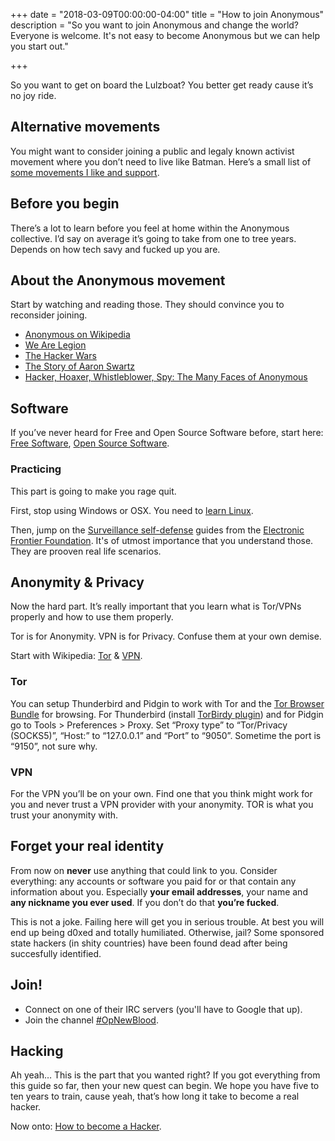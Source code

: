 +++
date = "2018-03-09T00:00:00-04:00"
title = "How to join Anonymous"
description = "So you want to join Anonymous and change the world? Everyone is welcome. It's not easy to become Anonymous but we can help you start out."

+++

So you want to get on board the Lulzboat? You better get ready cause it’s no joy ride.

## Alternative movements

You might want to consider joining a public and legaly known activist movement where you don’t need to live like Batman. Here’s a small list of [some movements I like and support](https://twitter.com/SageHack/lists/activist-collectives/members).

## Before you begin

There’s a lot to learn before you feel at home within the Anonymous collective. I’d say on average it’s going to take from one to tree years. Depends on how tech savy and fucked up you are.

## About the Anonymous movement

Start by watching and reading those. They should convince you to reconsider joining.

* [Anonymous on Wikipedia](https://en.wikipedia.org/wiki/Anonymous_group)
* [We Are Legion](http://wearelegionthedocumentary.com/)
* [The Hacker Wars](https://www.youtube.com/watch?v=ku9edEKvGuY)
* [The Story of Aaron Swartz](https://www.youtube.com/watch?v=gpvcc9C8SbM)
* [Hacker, Hoaxer, Whistleblower, Spy: The Many Faces of Anonymous](http://www.theguardian.com/books/2014/nov/19/hacker-hoaxer-whistleblower-spy-many-faces-anonymous-gabriella-coleman-review)

## Software

If you’ve never heard for Free and Open Source Software before, start here: [Free Software](https://en.wikipedia.org/wiki/Free_software), [Open Source Software](https://en.wikipedia.org/wiki/Open-source_software).

### Practicing

This part is going to make you rage quit.

First, stop using Windows or OSX. You need to [learn Linux](/learn-linux/).

Then, jump on the [Surveillance self-defense](https://ssd.eff.org/) guides from the [Electronic Frontier Foundation](https://eff.org). It's of utmost importance that you understand those. They are prooven real life scenarios.

## Anonymity & Privacy

Now the hard part. It’s really important that you learn what is Tor/VPNs properly and how to use them properly.

Tor is for Anonymity. 
VPN is for Privacy. 
Confuse them at your own demise.

Start with Wikipedia: [Tor](https://en.wikipedia.org/wiki/Tor_anonymity_network) & [VPN](https://en.wikipedia.org/wiki/Virtual_private_network).

### Tor

You can setup Thunderbird and Pidgin to work with Tor and the [Tor Browser Bundle](https://www.torproject.org/projects/torbrowser.html.en) for browsing. For Thunderbird (install [TorBirdy plugin](https://addons.mozilla.org/en-US/thunderbird/addon/torbirdy/)) and for Pidgin go to Tools > Preferences > Proxy. Set “Proxy type” to “Tor/Privacy (SOCKS5)”, “Host:” to “127.0.0.1” and “Port” to “9050”. Sometime the port is “9150”, not sure why.

### VPN

For the VPN you’ll be on your own. Find one that you think might work for you and never trust a VPN provider with your anonymity. TOR is what you trust your anonymity with.

## Forget your real identity

From now on **never** use anything that could link to you. Consider everything: any accounts or software you paid for or that contain any information about you. Especially **your email addresses**, your name and **any nickname you ever used**. If you don’t do that **you’re fucked**.

This is not a joke. Failing here will get you in serious trouble. At best you will end up being d0xed and totally humiliated. Otherwise, jail? Some sponsored state hackers (in shity countries) have been found dead after being succesfully identified.

## Join!

* Connect on one of their IRC servers (you'll have to Google that up).
* Join the channel [#OpNewBlood](https://twitter.com/search?q=%23OpNewBlood).

## Hacking

Ah yeah… This is the part that you wanted right? If you got everything from this guide so far, then your new quest can begin. We hope you have five to ten years to train, cause yeah, that’s how long it take to become a real hacker.

Now onto: [How to become a Hacker](/become-a-hacker/).
